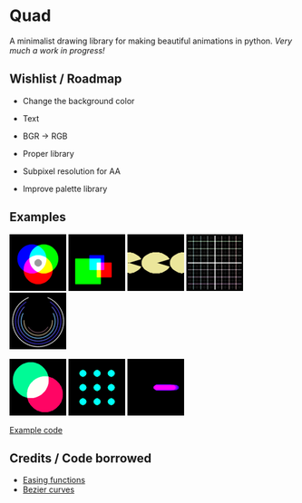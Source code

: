 # Quad
A minimalist drawing library for making beautiful animations in python.
_Very much a work in progress!_

## Wishlist / Roadmap

+ Change the background color
+ Text

+ BGR -> RGB
+ Proper library
+ Subpixel resolution for AA
+ Improve palette library

## Examples

![](examples/simple_circles.png)
![](examples/simple_rectangle.png)
![](examples/simple_ellipses.png)
![](examples/simple_lines.png)
![](examples/teyleen_982.png)

![](examples/moving_circles.gif)
![](examples/checkerboard.gif)
![](examples/timer.gif)

[Example code](generate_demos.py)

## Credits / Code borrowed

+ [Easing functions](https://github.com/semitable/easing-functions)
+ [Bezier curves](https://github.com/reptillicus/Bezier)